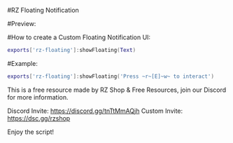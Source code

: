 #RZ Floating Notification

#Preview: 

#How to create a Custom Floating Notification UI:
```lua
exports['rz-floating']:showFloating(Text)
```
#Example:
```lua
exports['rz-floating']:showFloating('Press ~r~[E]~w~ to interact')
```

This is a free resource made by RZ Shop & Free Resources, join our Discord for more information.

Discord Invite: https://discord.gg/tnTtMmAQjh
Custom Invite: https://dsc.gg/rzshop

Enjoy the script!
